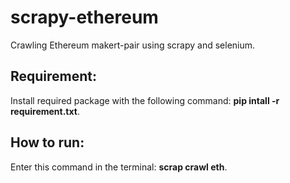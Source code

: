 # scrapy-ethereum
Crawling Ethereum makert-pair using scrapy and selenium.
## Requirement:
Install required package with the following command: **pip intall -r requirement.txt**.
## How to run:
Enter this command in the terminal: **scrap crawl eth**.
